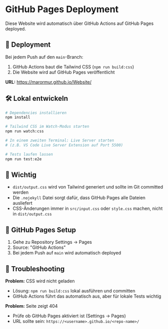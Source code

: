 # GitHub Pages Deployment

Diese Website wird automatisch über GitHub Actions auf GitHub Pages deployed.

## 🚀 Deployment

Bei jedem Push auf den `main`-Branch:
1. GitHub Actions baut die Tailwind CSS (`npm run build:css`)
2. Die Website wird auf GitHub Pages veröffentlicht

**URL:** https://marormur.github.io/Website/

## 🛠️ Lokal entwickeln

```bash
# Dependencies installieren
npm install

# Tailwind CSS im Watch-Modus starten
npm run watch:css

# In einem zweiten Terminal: Live Server starten
# (z.B. VS Code Live Server Extension auf Port 5500)

# Tests laufen lassen
npm run test:e2e
```

## 📝 Wichtig

- `dist/output.css` wird von Tailwind generiert und sollte im Git committed werden
- Die `.nojekyll` Datei sorgt dafür, dass GitHub Pages alle Dateien ausliefert
- CSS-Änderungen immer in `src/input.css` oder `style.css` machen, nicht in `dist/output.css`

## 🔧 GitHub Pages Setup

1. Gehe zu Repository Settings → Pages
2. Source: "GitHub Actions"
3. Bei jedem Push auf `main` wird automatisch deployed

## 🐛 Troubleshooting

**Problem:** CSS wird nicht geladen
- Lösung: `npm run build:css` lokal ausführen und committen
- GitHub Actions führt das automatisch aus, aber für lokale Tests wichtig

**Problem:** Seite zeigt 404
- Prüfe ob GitHub Pages aktiviert ist (Settings → Pages)
- URL sollte sein: `https://<username>.github.io/<repo-name>/`
